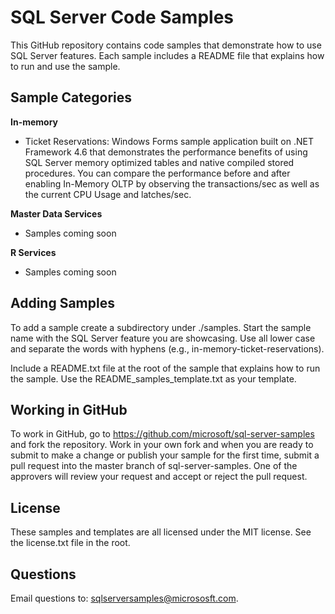 # SQL Server Code Samples
This GitHub repository contains code samples that demonstrate how to use SQL Server features. Each sample includes a README file that explains how to run and use the sample.


## Sample Categories
**In-memory**
  - Ticket Reservations: Windows Forms sample application built on .NET Framework 4.6 that demonstrates the performance benefits of using SQL Server memory optimized tables and native compiled stored procedures. You can compare the performance before and after enabling In-Memory OLTP by observing the transactions/sec as well as the current CPU Usage and latches/sec.

**Master Data Services**
  - Samples coming soon

**R Services**
  - Samples coming soon


## Adding Samples
To add a sample create a subdirectory under ./samples. Start the sample name with the SQL Server feature you are showcasing. Use all lower case and separate the words with hyphens (e.g., in-memory-ticket-reservations).

Include a README.txt file at the root of the sample that explains how to run the sample. Use the README_samples_template.txt as your template.


## Working in GitHub
To work in GitHub, go to https://github.com/microsoft/sql-server-samples and fork the repository. Work in your own fork and when you are ready to submit to make a change or publish your sample for the first time, submit a pull request into the master branch of sql-server-samples. One of the approvers will review your request and accept or reject the pull request. 


## License
These samples and templates are all licensed under the MIT license. See the license.txt file in the root.


## Questions
Email questions to: sqlserversamples@micrososft.com.
